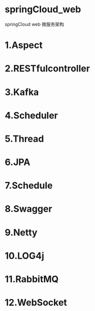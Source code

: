 # springCloud_web
springCloud web 微服务架构

# 1.Aspect
# 2.RESTfulcontroller
# 3.Kafka
# 4.Scheduler
# 5.Thread
# 6.JPA
# 7.Schedule
# 8.Swagger
# 9.Netty
# 10.LOG4j
# 11.RabbitMQ
# 12.WebSocket
